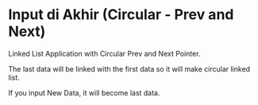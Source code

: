 # Input di Akhir (Circular - Prev and Next)
Linked List Application with Circular Prev and Next Pointer.

The last data will be linked with the first data so it will make circular linked list.

If you input New Data, it will become last data.
